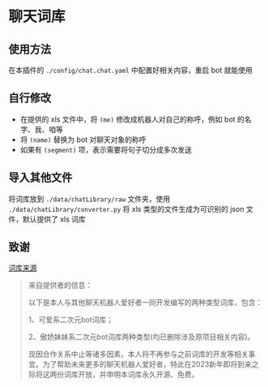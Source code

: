 # 聊天词库

## 使用方法

在本插件的 `./config/chat.chat.yaml` 中配置好相关内容，重启 bot 就能使用

## 自行修改

-   在提供的 xls 文件中，将 `(me)` 修改成机器人对自己的称呼，例如 bot 的名字、我、咱等
-   将 `(name)` 替换为 bot 对聊天对象的称呼
-   如果有 `(segment)` 项，表示需要将句子切分成多次发送

## 导入其他文件

将词库放到 `./data/chatLibrary/raw` 文件夹，使用 `./data/chatLibrary/converter.py` 将 xls 类型的文件生成为可识别的 json 文件，默认提供了 xls 词库

## 致谢

[词库来源](https://mirai.mamoe.net/topic/1829/强大的二次元聊天机器人词库2w-词条-不定期更新)

>   来自提供者的信息：
>
>   以下是本人与其他聊天机器人爱好者一同开发编写的两种类型词库，包含：
>
>   1、可爱系二次元bot词库；
>
>   2、傲娇妹妹系二次元bot词库两种类型(均已删除涉及原项目相关内容)。
>
>   现因合作关系中止等诸多因素，本人将不再参与之前词库的开发等相关事宜。为了帮助未来更多的聊天机器人爱好者，特此在2023新年即将到来之际将这两份词库开放，并申明本词库永久开源、免费。